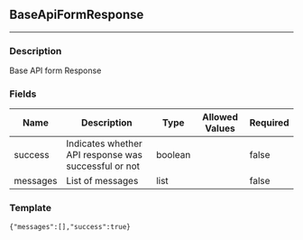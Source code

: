 ## BaseApiFormResponse
---
### Description
Base API form Response
### Fields
| Name | Description | Type | Allowed Values | Required |
| ---- | ----------- | ---- | -------------- | -------- |
| success | Indicates whether API response was successful or not | boolean |  | false |
| messages | List of messages | list |  | false |
### Template
```
{"messages":[],"success":true}
```
